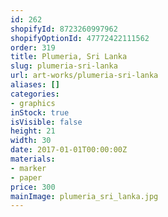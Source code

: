 ```yaml
---
id: 262
shopifyId: 8723260997962
shopifyOptionId: 47772422111562
order: 319
title: Plumeria, Sri Lanka
slug: plumeria-sri-lanka
url: art-works/plumeria-sri-lanka
aliases: []
categories:
- graphics
inStock: true
isVisible: false
height: 21
width: 30
date: 2017-01-01T00:00:00Z
materials:
- marker
- paper
price: 300
mainImage: plumeria_sri_lanka.jpg
---
```

